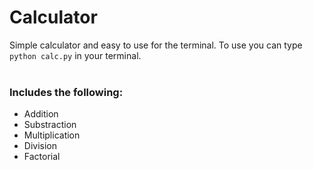 # Calculator
Simple calculator and easy to use for the terminal. To use you can type ```python calc.py``` in your terminal.
<br></br>
### Includes the following: 
- Addition
- Substraction
- Multiplication
- Division
- Factorial
